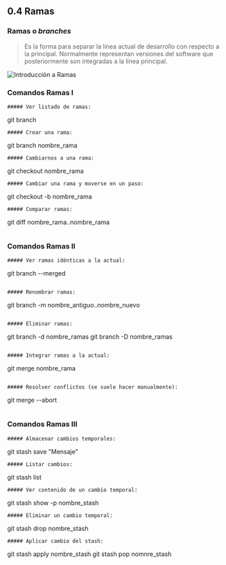 ## 0.4 Ramas 
### Ramas o *branches*
>Es la forma para separar la línea actual de desarrollo con respecto a la principal. Normalmente representan versiones del software que posteriormente son integradas a la línea principal.

![Introducción a Ramas](https://ibb.co/cUx9sU)

### Comandos Ramas I
~~~
##### Ver listado de ramas:
~~~
git branch
~~~
##### Crear una rama:
~~~
git branch nombre_rama
~~~
##### Cambiarnos a una rama:
~~~
git checkout nombre_rama
~~~
##### Cambiar una rama y moverse en un paso:
~~~
git checkout -b nombre_rama
~~~
##### Comparar ramas:
~~~
git diff nombre_rama..nombre_rama
~~~
~~~
### Comandos Ramas II
~~~
##### Ver ramas idénticas a la actual:
~~~
git branch --merged
~~~

##### Renombrar ramas:
~~~
git branch -m nombre_antiguo..nombre_nuevo
~~~

##### Eliminar ramas:
~~~
git branch -d nombre_ramas
git branch -D nombre_ramas
~~~

##### Integrar ramas a la actual:
~~~
git merge nombre_rama
~~~

##### Resolver conflictos (se suele hacer manualmente):
~~~
git merge --abort
~~~
~~~



### Comandos Ramas III
~~~
##### Almacenar cambios temporales:
~~~
git stash save "Mensaje"
~~~
##### Listar cambios:
~~~
git stash list
~~~
##### Ver contenido de un cambio temporal:
~~~
git stash show -p nombre_stash
~~~
##### Eliminar un cambio temporal: 
~~~
git stash drop nombre_stash
~~~
##### Aplicar cambio del stash:
~~~
git stash apply nombre_stash
git stash pop nomnre_stash
~~~
~~~



